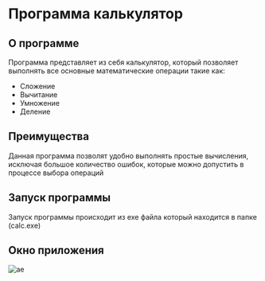 # Программа калькулятор #

## О программе ##
 Программа представляет из себя калькулятор, который позволяет выполнять все основные математические операции такие как:
 * Сложение
 * Вычитание
 * Умножение
 * Деление
 
 ## Преимущества ##
 Данная программа позволят удобно выполнять простые вычисления, исключая большое количество ошибок, которые можно допустить в процессе выбора операций
 
 ## Запуск программы ##
 Запуск программы происходит из exe файла который находится в папке (calc.exe)
 
 ## Окно приложения ##
![ae](https://sun9-84.userapi.com/impg/Qd_OVHkuMFLPzALrgVLGZr8JK5C7oDN-0D7guQ/ax3y5RtFAN4.jpg?size=343x465&quality=96&sign=c2a144018181d665e19776e06640b1a8&type=album)
